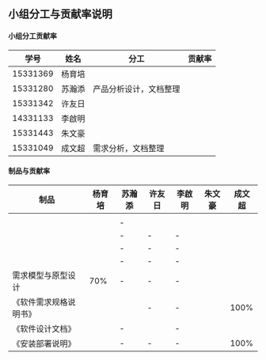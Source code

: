 ## 小组分工与贡献率说明

#### 小组分工贡献率

| 学号       | 姓名   | 分工        | 贡献率  |
| -------- | ---- | --------- | ---- |
| 15331369 | 杨育培  |           |      |
| 15331280 | 苏瀚添  |产品分析设计，文档整理 |      |
| 15331342 | 许友日  |           |      |
| 14331133 | 李啟明  |           |      |
| 15331443 | 朱文豪  |           |      |
| 15331049 | 成文超  | 需求分析，文档整理 |      |



#### 制品与贡献率

| 制品          | 杨育培  | 苏瀚添  | 许友日  | 李啟明  | 朱文豪  | 成文超  |
| ----------- | ---- | ---- | ---- | ---- | ---- | ---- |
|             |      |      |      |      |      |      |
|             |      | -    |      |      |      |      |
|             |      | -    | -    | -    |      |      |
|             |      | -    | -    | -    |      |      |
|             |      | -    | -    | -    |      |      |
| 需求模型与原型设计   | 70%  | -    | -    | -    |      |      |
| 《软件需求规格说明书》 |      |      | -    | -    |      | 100% |
| 《软件设计文档》    |      | -    |      | -    |      |      |
| 《安装部署说明》    |      | -    | -    | -    |      | 100% |
